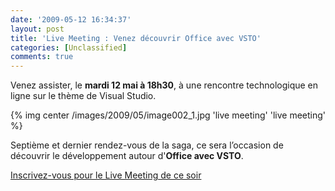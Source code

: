 ```yaml
---
date: '2009-05-12 16:34:37'
layout: post
title: 'Live Meeting : Venez découvrir Office avec VSTO'
categories: [Unclassified]
comments: true
---
```


Venez assister, le **mardi 12 mai à 18h30**, à une rencontre technologique en ligne sur le thème de Visual Studio.

{% img center /images/2009/05/image002_1.jpg 'live meeting' 'live meeting' %}

Septième et dernier rendez-vous de la saga, ce sera l’occasion de découvrir le développement autour d'**Office avec VSTO**.

[Inscrivez-vous pour le Live Meeting de ce soir](http://msevents.microsoft.com/CUI/WebCastEventDetails.aspx?EventID=1032416342&EventCategory=4&culture=fr-FR&CountryCode=FR)
